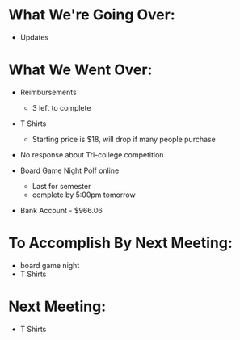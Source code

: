# What We're Going Over:- Updates# What We Went Over:  - Reimbursements	- 3 left to complete- T Shirts	- Starting price is $18, will drop if many people purchase- No response about Tri-college competition- Board Game Night Polf online	- Last for semester	- complete by 5:00pm tomorrow- Bank Account - $966.06# To Accomplish By Next Meeting:  - board game night- T Shirts# Next Meeting:- T Shirts